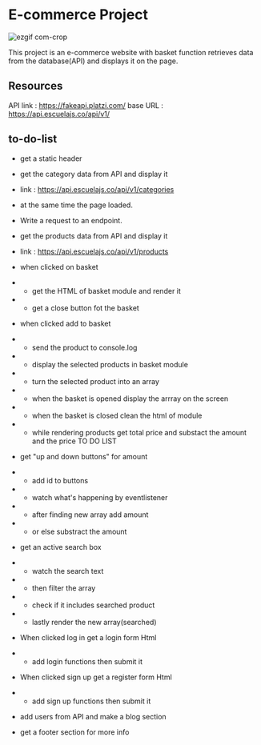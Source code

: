 # E-commerce Project
![ezgif com-crop](https://github.com/disconnectuss/E-CommerceJavaScript/assets/129686850/bb5d8413-21af-4308-a5e6-0a67f7a3b0b2)


This project is an e-commerce website with basket function retrieves data from the database(API) and displays it on the page.


## Resources
API link : https://fakeapi.platzi.com/
base URL : https://api.escuelajs.co/api/v1/


## to-do-list
- get a static header

- get the category data from API and display it 
- link : https://api.escuelajs.co/api/v1/categories 
- at the same time the page loaded.
- Write a request to an endpoint.

- get the products data from API and display it 
- link : https://api.escuelajs.co/api/v1/products

- when clicked on basket
- - get the HTML of basket module and render it 
- - get a close button fot the basket

- when clicked add to basket
- - send the product to console.log
- - display the selected products in basket module
- - turn the selected product into an array
- - when the basket is opened display the arrray on the screen 
- - when the basket is closed clean the html of module
- - while rendering products get total price and substact the amount and the price
TO DO LIST
- get "up and down buttons" for amount 
- - add id to buttons
- - watch what's happening by eventlistener
- - after finding new array add amount
- - or else substract the amount

- get an active search box
- - watch the search text
- - then filter the array
- - check if it includes searched product
- - lastly render the new array(searched)

- When clicked log in get a login form Html 
- - add login functions then submit it

- When clicked sign up get a register form Html 
- - add sign up functions then submit it

- add users from API and make a blog section 

- get a footer section for more info


